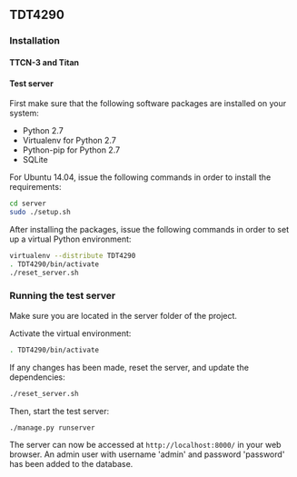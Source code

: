 ## TDT4290

### Installation

#### TTCN-3 and Titan


#### Test server
First make sure that the following software packages are installed on your system:
  * Python 2.7
  * Virtualenv for Python 2.7
  * Python-pip for Python 2.7
  * SQLite

For Ubuntu 14.04, issue the following commands in order to install the requirements:
```bash
cd server
sudo ./setup.sh
```

After installing the packages, issue the following commands in order to set up a virtual Python environment:
```bash
virtualenv --distribute TDT4290
. TDT4290/bin/activate
./reset_server.sh
```

### Running the test server
Make sure you are located in the server folder of the project.

Activate the virtual environment:
```bash
. TDT4290/bin/activate
```

If any changes has been made, reset the server, and update the dependencies:
```bash
./reset_server.sh
```

Then, start the test server:
```bash
./manage.py runserver
```

The server can now be accessed at `http://localhost:8000/` in your web browser.
An admin user with username 'admin' and password 'password' has been added to the database.
